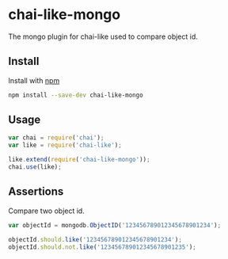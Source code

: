 # chai-like-mongo
The mongo plugin for chai-like used to compare object id.

## Install

Install with [npm](https://www.npmjs.com/package/chai-like-mongo)

```bash
npm install --save-dev chai-like-mongo
```

## Usage

```js
var chai = require('chai');
var like = require('chai-like');

like.extend(require('chai-like-mongo'));
chai.use(like);
```

## Assertions

Compare two object id.

```js
var objectId = mongodb.ObjectID('123456789012345678901234');

objectId.should.like('123456789012345678901234');
objectId.should.not.like('123456789012345678901235');
```
